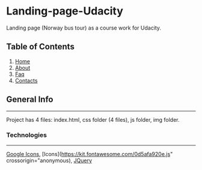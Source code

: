 # Landing-page-Udacity
Landing page (Norway bus tour) as a course work for Udacity.

## Table of Contents
	
1. [Home](#title)
2. [About](#about)
3. [Faq](#Faq)
4. [Contacts](#contacts)


## General Info

***

Project has 4 files: index.html, css folder (4 files), js folder, img folder.


### Technologies

***

[Google Icons](https://fonts.googleapis.com/icon?family=Material+Icons),
[Icons](https://kit.fontawesome.com/0d5afa920e.js" crossorigin="anonymous),
[JQuery](https://ajax.googleapis.com/ajax/libs/jquery/3.3.1/jquery.min.js)
